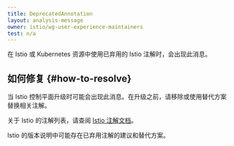 ```yaml
---
title: DeprecatedAnnotation
layout: analysis-message
owner: istio/wg-user-experience-maintainers
test: n/a
---
```


在 Istio 或 Kubernetes 资源中使用已弃用的 Istio 注解时，会出现此消息。

## 如何修复 {#how-to-resolve}

当 Istio 控制平面升级时可能会出现此消息。在升级之前，请移除或使用替代方案替换相关注解。

关于 Istio 的注解列表，请查阅 [Istio 注解文档](/zh/docs/reference/config/annotations/)。

Istio 的版本说明中可能存在已弃用注解的建议和替代方案。
